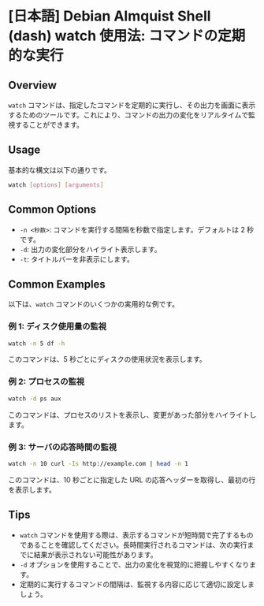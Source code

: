 # [日本語] Debian Almquist Shell (dash) watch 使用法: コマンドの定期的な実行

## Overview
`watch` コマンドは、指定したコマンドを定期的に実行し、その出力を画面に表示するためのツールです。これにより、コマンドの出力の変化をリアルタイムで監視することができます。

## Usage
基本的な構文は以下の通りです。

```bash
watch [options] [arguments]
```

## Common Options
- `-n <秒数>`: コマンドを実行する間隔を秒数で指定します。デフォルトは 2 秒です。
- `-d`: 出力の変化部分をハイライト表示します。
- `-t`: タイトルバーを非表示にします。

## Common Examples
以下は、`watch` コマンドのいくつかの実用的な例です。

### 例 1: ディスク使用量の監視
```bash
watch -n 5 df -h
```
このコマンドは、5 秒ごとにディスクの使用状況を表示します。

### 例 2: プロセスの監視
```bash
watch -d ps aux
```
このコマンドは、プロセスのリストを表示し、変更があった部分をハイライトします。

### 例 3: サーバの応答時間の監視
```bash
watch -n 10 curl -Is http://example.com | head -n 1
```
このコマンドは、10 秒ごとに指定した URL の応答ヘッダーを取得し、最初の行を表示します。

## Tips
- `watch` コマンドを使用する際は、表示するコマンドが短時間で完了するものであることを確認してください。長時間実行されるコマンドは、次の実行までに結果が表示されない可能性があります。
- `-d` オプションを使用することで、出力の変化を視覚的に把握しやすくなります。
- 定期的に実行するコマンドの間隔は、監視する内容に応じて適切に設定しましょう。